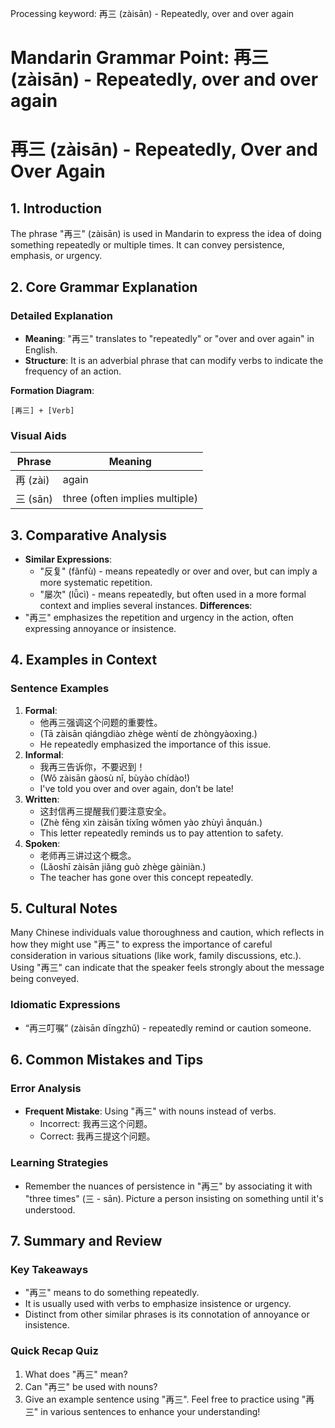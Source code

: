 Processing keyword: 再三 (zàisān) - Repeatedly, over and over again
# Mandarin Grammar Point: 再三 (zàisān) - Repeatedly, over and over again
# 再三 (zàisān) - Repeatedly, Over and Over Again
## 1. Introduction
The phrase "再三" (zàisān) is used in Mandarin to express the idea of doing something repeatedly or multiple times. It can convey persistence, emphasis, or urgency. 
## 2. Core Grammar Explanation
### Detailed Explanation
- **Meaning**: "再三" translates to "repeatedly" or "over and over again" in English.
- **Structure**: It is an adverbial phrase that can modify verbs to indicate the frequency of an action.
  
**Formation Diagram**:
```
[再三] + [Verb]
```
### Visual Aids
| Phrase        | Meaning                        |
|---------------|--------------------------------|
| 再 (zài)      | again                          |
| 三 (sān)     | three (often implies multiple) |
## 3. Comparative Analysis
- **Similar Expressions**: 
  - "反复" (fǎnfù) - means repeatedly or over and over, but can imply a more systematic repetition.
  - "屡次" (lǚcì) - means repeatedly, but often used in a more formal context and implies several instances.
**Differences**:
- "再三" emphasizes the repetition and urgency in the action, often expressing annoyance or insistence.
## 4. Examples in Context
### Sentence Examples
1. **Formal**: 
   - 他再三强调这个问题的重要性。
   - (Tā zàisān qiángdiào zhège wèntí de zhòngyàoxìng.)
   - He repeatedly emphasized the importance of this issue.
2. **Informal**:
   - 我再三告诉你，不要迟到！
   - (Wǒ zàisān gàosù nǐ, bùyào chídào!)
   - I've told you over and over again, don’t be late!
3. **Written**:
   - 这封信再三提醒我们要注意安全。
   - (Zhè fēng xìn zàisān tíxǐng wǒmen yào zhùyì ānquán.)
   - This letter repeatedly reminds us to pay attention to safety.
4. **Spoken**:
   - 老师再三讲过这个概念。
   - (Lǎoshī zàisān jiǎng guò zhège gàiniàn.)
   - The teacher has gone over this concept repeatedly.
## 5. Cultural Notes
Many Chinese individuals value thoroughness and caution, which reflects in how they might use "再三" to express the importance of careful consideration in various situations (like work, family discussions, etc.). Using "再三" can indicate that the speaker feels strongly about the message being conveyed.
### Idiomatic Expressions
- “再三叮嘱” (zàisān dīngzhǔ) - repeatedly remind or caution someone.
## 6. Common Mistakes and Tips
### Error Analysis
- **Frequent Mistake**: Using "再三" with nouns instead of verbs. 
   - Incorrect: 我再三这个问题。
   - Correct: 我再三提这个问题。
   
### Learning Strategies
- Remember the nuances of persistence in "再三" by associating it with "three times" (三 - sān). Picture a person insisting on something until it's understood.
## 7. Summary and Review
### Key Takeaways
- "再三" means to do something repeatedly.
- It is usually used with verbs to emphasize insistence or urgency.
- Distinct from other similar phrases is its connotation of annoyance or insistence.
### Quick Recap Quiz
1. What does "再三" mean?
2. Can "再三" be used with nouns?
3. Give an example sentence using "再三".
Feel free to practice using "再三" in various sentences to enhance your understanding!
